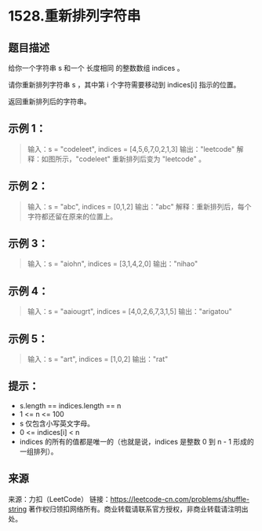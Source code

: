 # 1528.重新排列字符串

## 题目描述

给你一个字符串 s 和一个 长度相同 的整数数组 indices 。

请你重新排列字符串 s ，其中第 i 个字符需要移动到 indices[i] 指示的位置。

返回重新排列后的字符串。

 

## 示例 1：

> 输入：s = "codeleet", indices = [4,5,6,7,0,2,1,3]
> 输出："leetcode"
> 解释：如图所示，"codeleet" 重新排列后变为 "leetcode" 。

## 示例 2：

> 输入：s = "abc", indices = [0,1,2]
> 输出："abc"
> 解释：重新排列后，每个字符都还留在原来的位置上。

## 示例 3：

> 输入：s = "aiohn", indices = [3,1,4,2,0]
> 输出："nihao"

## 示例 4：

> 输入：s = "aaiougrt", indices = [4,0,2,6,7,3,1,5]
> 输出："arigatou"

## 示例 5：

> 输入：s = "art", indices = [1,0,2]
> 输出："rat"

 

## 提示：

- s.length == indices.length == n
- 1 <= n <= 100
- s 仅包含小写英文字母。
- 0 <= indices[i] < n
- indices 的所有的值都是唯一的（也就是说，indices 是整数 0 到 n - 1 形成的一组排列）。



## 来源

来源：力扣（LeetCode）
链接：https://leetcode-cn.com/problems/shuffle-string
著作权归领扣网络所有。商业转载请联系官方授权，非商业转载请注明出处。